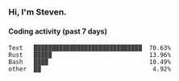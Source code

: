 ### Hi, I'm Steven.

#### Coding activity (past 7 days)
```
Text   ▓▓▓▓▓▓▓▓▓▓▓▓▓▓▓▓▓▓▓▓▓▓▓▓▓▓▓▓▓▓  70.63%
Rust   ▓▓▓▓▓                           13.96%
Bash   ▓▓▓▓                            10.49%
other  ▓▓                               4.92%
```
